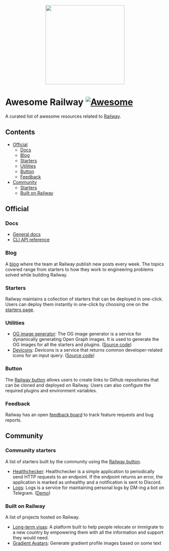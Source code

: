 <p align="center">
  <img src="https://railway.app/brand/logo-light.png" width="250">
<p>

# Awesome Railway [![Awesome](https://awesome.re/badge.svg)](https://awesome.re)

A curated list of awesome resources related to [Railway](https://railway.app/).
## Contents
- [Official](#official)
  - [Docs](#docs)
  - [Blog](#blog)
  - [Starters](#starters)
  - [Utilities](#utilities)
  - [Button](#button)
  - [Feedback](#feedback)
- [Community](#community)
  - [Starters](#community-starters)
  - [Built on Railway](#built-on-railway)

## Official

### Docs
- [General docs](https://docs.railway.app/)
- [CLI API reference](https://docs.railway.app/cli/api-reference)

### Blog
A [blog](https://blog.railway.app/) where the team at Railway publish new posts every week. The topics covered range from starters to how they work to engineering problems solved while building Railway.

### Starters
Railway maintains a collection of starters that can be deployed in one-click. Users can deploy them instantly in one-click by choosing one on the [starters page](https://railway.app/starters).

### Utilities
- [OG image generator](https://og.railway.app/): The OG image generator is a service for dynamically generating Open Graph images. It is used to generate the OG images for all the starters and plugins. ([Source code](https://github.com/railwayapp/og-generator))
- [Devicons](https://devicons.railway.app/): Devicons is a service that returns common developer-related icons for an input query. ([Source code](https://github.com/railwayapp/devicons))

### Button
The [Railway button](https://railway.app/button) allows users to create links to Github repositories that can be cloned and deployed on Railway. Users can also configure the required plugins and environment variables.

### Feedback
Railway has an open [feedback board](https://feedback.railway.app/) to track feature requests and bug reports.

## Community

### Community starters
A list of starters built by the community using the [Railway button](https://railway.app/button).

- [Healthchecker](https://github.com/morgangallant/healthchecker): Healthchecker is a simple application to periodically send HTTP requests to an endpoint. If the endpoint returns an error, the application is marked as unhealthy and a notification is sent to Discord.
- [Logs](https://github.com/morgangallant/logs): Logs is a service for maintaining personal logs by DM-ing a bot on Telegram. ([Demo](https://logs.morgangallant.com/))

### Built on Railway
A list of projects hosted on Railway.

- [Long-term visas](https://longtermvisas.com/): A platform built to help people relocate or immigrate to a new country by empowering them with all the information and support they would need.
- [Gradient Avatars](https://avatars.jakerunzer.com/): Generate gradient profile images based on some text
